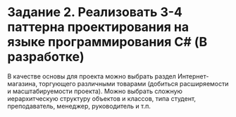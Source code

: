 # Задание 2. Реализовать 3-4 паттерна проектирования на языке программирования C# (В разработке)

В качестве основы для проекта можно выбрать раздел Интернет-магазина, торгующего различными товарами (добиться расширяемости и масштабируемости проекта).
Можно выбрать сложную иерархитческую структуру объектов и классов, типа студент, преподаватель, менеджер, руководитель и т.п.